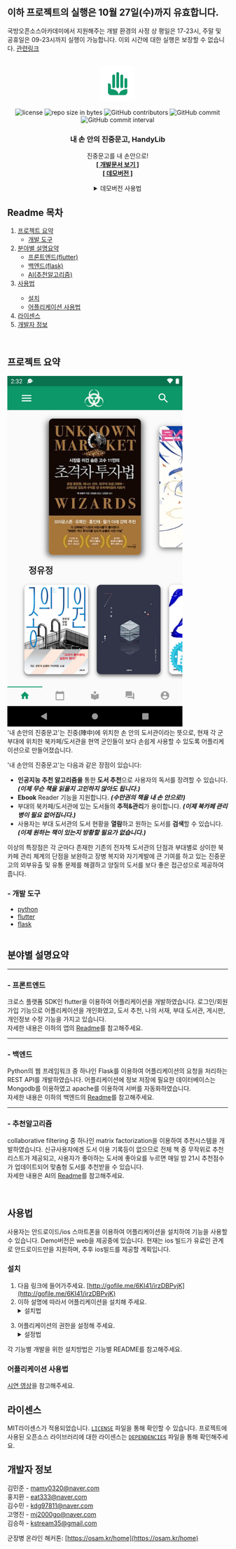 <div id="top"></div>

## 이하 프로젝트의 실행은 10월 27일(수)까지 유효합니다.

국방오픈소스아카데미에서 지원해주는 개발 환경의 사정 상 평일은 17-23시, 주말 및 공휴일은 09-23시까지 실행이 가능합니다. 이외 시간에 대한 실행은 보장할 수 없습니다.
[관련링크](https://osam.kr/hackathon/main)

<!-- PROJECT LOGO -->
<br />
<div align="center">
  <a href="https://github.com/osamhack2021/AI_APP_handylib_devlib">
    <img src="images/logo.png" alt="Logo" width="80" height="80">
  </a>

![license](https://img.shields.io/github/license/osamhack2021/AI_APP_handylib_devlib.svg)
![repo size in bytes](https://img.shields.io/github/repo-size/osamhack2021/AI_APP_handylib_devlib.svg)
![GitHub contributors](https://img.shields.io/github/contributors/osamhack2021/AI_APP_handylib_devlib.svg)
![GitHub commit](https://img.shields.io/github/last-commit/osamhack2021/AI_APP_handylib_devlib.svg)
![GitHub commit interval](https://img.shields.io/github/commit-activity/w/osamhack2021/AI_APP_handylib_devlib.svg)

  <h3 align="center">내 손 안의 진중문고, HandyLib</h3>

  <p align="center">
    진중문고를 내 손안으로!
    <br />
    <a target="_blank" href="https://humdrum-anise-0dc.notion.site/DevLib-0960a793aa544b2bbc3038d309ad2c47"><strong>[ 개발문서 보기 ]</strong></a>
    <br />
    <a target="_blank" href="https://hyejin-degreeshow.site"><strong>[ 데모버전 ]</strong></a>
<details>
<summary>데모버전 사용법</summary>
1. 상단의 링크를 통해 사이트에 접속해주세요.<br/>
2. F12를 눌러 개발자도구를 활성화해주세요.<br/>
3. 개발자도구의 좌측 상단에 있는 휴대폰 모양을 클릭해주세요<br/>
<img src="images/demo1.png" alt="demo1"><br/><br/>
4. 이후 화면상단에 있는 Dimensions를 Pixel 2XL로 변경해주세요.<br/>
<img src="images/demo2.png" alt="demo2"><br/><br/>
5. 이후 F5를 눌러 화면을 재로딩 해주시면 개발진이 의도한 어플리케이션 화면을 사용하실 수 있습니다!
</details>
  </p>
</div>
<!-- TABLE OF CONTENTS -->

## Readme 목차

  <ol>
    <li>
      <a href="#프로젝트-요약">프로젝트 요약</a>
      <ul>
        <li><a href="https://github.com/osamhack2021/AI_APP_handylib_devlib/blob/main/README.md#--%EA%B0%9C%EB%B0%9C-%EB%8F%84%EA%B5%AC">개발 도구</a></li>
      </ul>
    </li>
    <li>
      <a href="#분야별-설명요약">분야별 설명요약</a>
      <ul>
        <li><a href="https://github.com/osamhack2021/AI_APP_handylib_devlib/blob/main/README.md#--%ED%94%84%EB%A1%A0%ED%8A%B8%EC%97%94%EB%93%9C">프론트엔드(flutter)</a></li>
        <li><a href="https://github.com/osamhack2021/AI_APP_handylib_devlib/blob/main/README.md#--%EB%B0%B1%EC%97%94%EB%93%9C">백엔드(flask)</a></li>
        <li><a href="https://github.com/osamhack2021/AI_APP_handylib_devlib/blob/main/README.md#--%EC%B6%94%EC%B2%9C%EC%95%8C%EA%B3%A0%EB%A6%AC%EC%A6%98">AI(추천알고리즘)</a></li>
      </ul>
    </li>
    <li><a href="#사용법">사용법</a></li>
    <ul>
        <li><a href="#설치">설치</a></li>
        <li><a href="#어플리케이션-사용법">어플리케이션 사용법</a></li>
      </ul>
    <li><a href="#라이센스">라이센스</a></li>
    <li><a href="#개발자-정보">개발자 정보</a></li>
  </ol>

<!-- ABOUT THE PROJECT -->
<br/>

## 프로젝트 요약

<img src="images/sample.png" alt="Logo" height=800>
</br>
'내 손안의 진중문고'는 진중(陣中)에 위치한 손 안의 도서관이라는 뜻으로, 현재 각 군부대에 위치한 북카페/도서관을 현역 군인들이 보다 손쉽게 사용할 수 있도록 어플리케이션으로 만들어졌습니다.

'내 손안의 진중문고'는 다음과 같은 장점이 있습니다:

- **인공지능 추천 알고리즘을** 통한 **도서 추천**으로 사용자의 독서를 장려할 수 있습니다. **_(이제 무슨 책을 읽을지 고민하지 않아도 됩니다.)_**
- **Ebook** Reader 기능을 지원합니다. **_(수만권의 책을 내 손 안으로!)_**
- 부대의 북카페/도서관에 있는 도서들의 **추적&관리**가 용이합니다. **_(이제 북카페 관리병이 필요 없어집니다.)_**
- 사용자는 부대 도서관의 도서 현황을 **열람**하고 원하는 도서를 **검색**할 수 있습니다.**_(이제 원하는 책이 있는지 방황할 필요가 없습니다.)_**

이상의 특장점은 각 군마다 존재한 기존의 전자책 도서관의 단점과 부대별로 상이한 북카페 관리 체계의 단점을 보완하고 장병 복지와 자기계발에 큰 기여를 하고 있는 진중문고의 외부유출 및 유통 문제를 해결하고 양질의 도서를 보다 좋은 접근성으로 제공하여 줍니다.

### - 개발 도구

- [python](https://www.python.org/)
- [flutter](https://flutter-ko.dev/)
- [flask](https://flask.palletsprojects.com/en/2.0.x/)
<br/><br/>
<!-- GETTING STARTED -->

## 분야별 설명요약

---

### - 프론트엔드

크로스 플랫폼 SDK인 flutter을 이용하여 어플리케이션을 개발하였습니다. 로그인/회원가입 기능으로 어플리케이션을 개인화였고, 도서 추천, 나의 서재, 부대 도서관, 게시판, 개인정보 수정 기능을 가지고 있습니다.<br/>
자세한 내용은 이하의 앱의 [Readme](https://github.com/osamhack2021/AI_APP_handylib_devlib/tree/main/app)를 참고해주세요.

---

### - 백엔드

Python의 웹 프레임워크 중 하나인 Flask를 이용하여 어플리케이션의 요청을 처리하는 REST API를 개발하였습니다. 어플리케이션에 정보 저장에 필요한 데이터베이스는 Mongodb를 이용하였고 apache를 이용하여 서버를 자동화하였습니다.<br/>
자세한 내용은 이하의 백엔드의 [Readme](<https://github.com/osamhack2021/AI_APP_handylib_devlib/blob/main/App(BE)>)를 참고해주세요.

---

### - 추천알고리즘

collaborative filtering 중 하나인 matrix factorization을 이용하여 추천시스템을 개발하였습니다. 신규사용자에겐 도서 이용 기록등이 없으므로 전체 책 중 무작위로 추천리스트가 제공되고, 사용자가 좋아하는 도서에 좋아요를 누르면 매일 밤 21시 추천점수가 업데이트되어 맞춤형 도서를 추천받을 수 있습니다.<br/>
자세한 내용은 AI의 [Readme](https://github.com/osamhack2021/AI_APP_handylib_devlib/tree/main/AI)를 참고해주세요.

</br>

## 사용법

사용자는 안드로이드/ios 스마트폰을 이용하여 어플리케이션을 설치하여 기능을 사용할 수 있습니다. Demo버전은 web을 제공중에 있습니다. 현재는 ios 빌드가 유료인 관계로 안드로이드만을 지원하며, 추후 ios빌드를 제공할 계획입니다.

### 설치

1. 다음 링크에 들어가주세요. [http://gofile.me/6KI41/irzDBPvjK](http://gofile.me/6KI41/irzDBPvjK)
2. 이하 설명에 따라서 어플리케이션을 설치해 주세요. <details><summary>설치법</summary>1. 사이트 접속 후 다운로드 버튼을 눌러 다운로드해주세요.<br/><img src="images/install1.jpeg" alt="install1"><br/><br/>2. 다운로드 받은 파일을 클릭하여 설치를 진행해주세요. <br/><img src="images/install2.jpeg" alt="install2"><br/><br/>3. 보안상 문제가 생기면 설정 버튼을 누르고 [이 출처 허용]을 해주세요. <br/><img src="images/install3.jpeg" alt="install3"><img src="images/install4.jpeg" alt="install4"><br/><br/>4. 이후 정상적으로 설치를 진행해주세요.<br/><img src="images/install5.jpeg" alt="install5"><br/><br/>5. Play프로텍트 관련 문제가 나오면 무시하고 설치를 눌러서 설치를 마무리해주세요.<br/><img src="images/install6.jpeg" alt="install6"><br/><br/><img src="images/install7.jpeg" alt="install7"><br/>
</details>

3. 어플리케이션의 권한을 설정해 주세요. <details><summary>설정법</summary>1. 어플리케이션을 2-3초간 꾹 눌러서 설정창을 연 후, 우측 상단의 i를 눌러주세요.<br/><img src="images/perm1.jpeg" alt=""><br/><br/>2. 권한을 클릭해주세요. <br/><img src="images/perm2.jpeg" alt=""><br/><br/>3. 저장공간, 카메라를 각각 클릭하여 권한을 허용해주세요. <br/><img src="images/perm3.jpeg" alt=""><img src="images/perm4.jpeg" alt=""><img src="images/perm5.jpeg" alt="">
</details>

각 기능별 개발을 위한 설치방법은 기능별 README를 참고해주세요.

<!-- USAGE EXAMPLES -->

### 어플리케이션 사용법

[시연 영상](https://www.youtube.com/watch?v=l0aqgu-mOxE)을 참고해주세요.

<!-- LICENSE -->

## 라이센스

MIT라이센스가 적용되었습니다. [`LICENSE`](https://github.com/osamhack2021/AI_APP_handylib_devlib/blob/main/LICENSE) 파일을 통해 확인할 수 있습니다. 프로젝트에 사용된 오픈소스 라이브러리에 대한 라이센스는 [`DEPENDENCIES`](https://github.com/osamhack2021/AI_APP_handylib_devlib/blob/main/DEPENDENCIES) 파일을 통해 확인해주세요.

<!-- CONTACT -->

## 개발자 정보

김민준 - mamy0320@naver.com</br>
홍지환 - eat333@naver.com </br>
김수민 - kdg97811@naver.com</br>
고명진 - mj2000go@naver.com</br>
김승하 - kstream35@gmail.com</br>

군장병 온라인 해커톤: [https://osam.kr/home](https://osam.kr/home)
